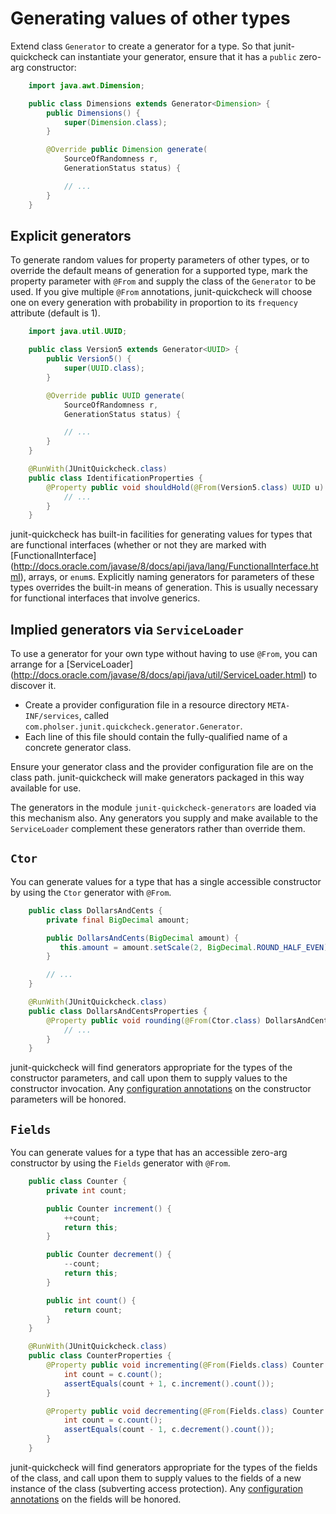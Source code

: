 # Generating values of other types

Extend class `Generator` to create a generator for a type. So that
junit-quickcheck can instantiate your generator, ensure that it has a
`public` zero-arg constructor:

```java
    import java.awt.Dimension;

    public class Dimensions extends Generator<Dimension> {
        public Dimensions() {
            super(Dimension.class);
        }

        @Override public Dimension generate(
            SourceOfRandomness r,
            GenerationStatus status) {

            // ...
        }
    }
```


## Explicit generators

To generate random values for property parameters of other types, or to
override the default means of generation for a supported type, mark the
property parameter with `@From` and supply the class of the `Generator` to be
used. If you give multiple `@From` annotations, junit-quickcheck will choose
one on every generation with probability in proportion to its `frequency`
attribute (default is 1).

```java
    import java.util.UUID;

    public class Version5 extends Generator<UUID> {
        public Version5() {
            super(UUID.class);
        }

        @Override public UUID generate(
            SourceOfRandomness r,
            GenerationStatus status) {

            // ...
        }
    }

    @RunWith(JUnitQuickcheck.class)
    public class IdentificationProperties {
        @Property public void shouldHold(@From(Version5.class) UUID u) {
            // ...
        }
    }
```

junit-quickcheck has built-in facilities for generating values for types that
are functional interfaces (whether or not they are marked with
[FunctionalInterface]
(http://docs.oracle.com/javase/8/docs/api/java/lang/FunctionalInterface.html),
arrays, or `enum`s. Explicitly naming generators for parameters of these types
overrides the built-in means of generation. This is usually necessary for
functional interfaces that involve generics.


## Implied generators via `ServiceLoader`

To use a generator for your own type without having to use `@From`, you can
arrange for a [ServiceLoader]
(http://docs.oracle.com/javase/8/docs/api/java/util/ServiceLoader.html)
to discover it.

- Create a provider configuration file in a resource directory
`META-INF/services`, called
`com.pholser.junit.quickcheck.generator.Generator`.
- Each line of this file should contain the fully-qualified name of a
concrete generator class.

Ensure your generator class and the provider configuration file are on the
class path. junit-quickcheck will make generators packaged in this way
available for use.

The generators in the module `junit-quickcheck-generators` are loaded via
this mechanism also. Any generators you supply and make available to the
`ServiceLoader` complement these generators rather than override them.


## `Ctor`

You can generate values for a type that has a single accessible constructor
by using the `Ctor` generator with `@From`.

```java
    public class DollarsAndCents {
        private final BigDecimal amount;

        public DollarsAndCents(BigDecimal amount) {
           this.amount = amount.setScale(2, BigDecimal.ROUND_HALF_EVEN);
        }

        // ...
    }

    @RunWith(JUnitQuickcheck.class)
    public class DollarsAndCentsProperties {
        @Property public void rounding(@From(Ctor.class) DollarsAndCents d) {
            // ...
        }
    }
```

junit-quickcheck will find generators appropriate for the types of the
constructor parameters, and call upon them to supply values to the constructor
invocation. Any [configuration annotations](configuring.html) on the
constructor parameters will be honored.


## `Fields`

You can generate values for a type that has an accessible zero-arg constructor
by using the `Fields` generator with `@From`.

```java
    public class Counter {
        private int count;

        public Counter increment() {
            ++count;
            return this;
        }

        public Counter decrement() {
            --count;
            return this;
        }

        public int count() {
            return count;
        }
    }

    @RunWith(JUnitQuickcheck.class)
    public class CounterProperties {
        @Property public void incrementing(@From(Fields.class) Counter c) {
            int count = c.count();
            assertEquals(count + 1, c.increment().count());
        }

        @Property public void decrementing(@From(Fields.class) Counter c) {
            int count = c.count();
            assertEquals(count - 1, c.decrement().count());
        }
    }
```

junit-quickcheck will find generators appropriate for the types of the fields
of the class, and call upon them to supply values to the fields of a new
instance of the class (subverting access protection). Any
[configuration annotations](configuring.html) on the fields will be honored.
